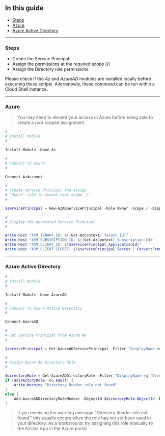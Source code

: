 ## In this guide

- [Steps](#steps)
- [Azure](#discovery)
- [Azure Active Directory](#azuread)

---

### Steps

- Create the Service Principal
- Assign the permissions at the required scope (/)
- Assign the Directory role permissions

Please check if the _Az_ and _AzureAD_ modules are installed locally before executing these scripts. 
Alternatively, these command can be run within a Cloud Shell instance.

---

### Azure

> You may need to elevate your access in Azure before being able to create a root scoped assignment.

```powershell
#
# Install module
#

Install-Module -Name Az

#
# Connect to Azure
#

Connect-AzAccount

#
# Create Service Principal and assign
# 'Owner' role to tenant root scope '/'
#

$servicePrincipal = New-AzADServicePrincipal -Role Owner -Scope / -DisplayName AzOps

#
# Display the generated Service Principal
#

Write-Host "ARM_TENANT_ID: $((Get-AzContext).Tenant.Id)"
Write-Host "ARM_SUBSCRIPTION_ID: $((Get-AzContext).Subscription.Id)"
Write-Host "ARM_CLIENT_ID: $($servicePrincipal.ApplicationId)"
Write-Host "ARM_CLIENT_SECRET: $($servicePrincipal.Secret | ConvertFrom-SecureString -AsPlainText))"
```

---

### Azure Active Directory

```powershell
#
# Install module
#

Install-Module -Name AzureAD

#
# Connect to Azure Active Directory
#

Connect-AzureAD

#
# Get Service Principal from Azure AD
#

$servicePrincipal = Get-AzureADServicePrincipal -Filter "DisplayName eq 'AzOps'"

#
# Assign Azure AD Directory Role
#

$directoryRole = Get-AzureADDirectoryRole -Filter "DisplayName eq 'Directory Readers'"
if ($directoryRole -eq $null) {
    Write-Warning "Directory Reader role not found"
}
else {
    Add-AzureADDirectoryRoleMember -ObjectId $directoryRole.ObjectId -RefObjectId $servicePrincipal.ObjectId
}
```

> If you receiving the warning message "Directory Reader role not found."  this usually occurs when the role has not yet been used in your directory.
> As a workaround, try assigning this role manually to the AzOps App in the Azure portal
